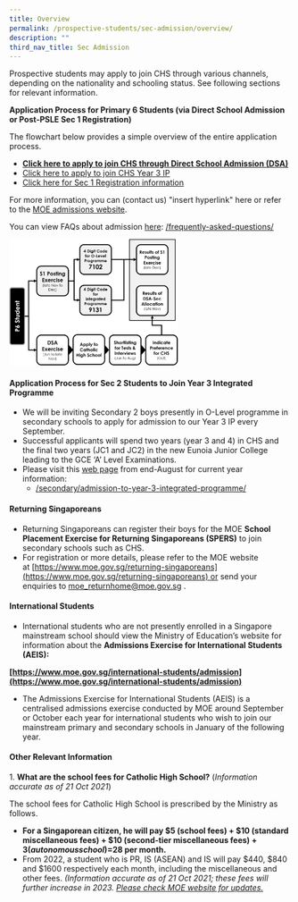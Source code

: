 ```yaml
---
title: Overview
permalink: /prospective-students/sec-admission/overview/
description: ""
third_nav_title: Sec Admission
---
```

Prospective students may apply to join CHS through various channels, depending on the nationality and schooling status. See following sections for relevant information.

**Application Process for Primary 6 Students (via Direct School Admission or Post-PSLE Sec 1 Registration)**

The flowchart below provides a simple overview of the entire application process.

*   **[Click here to apply to join CHS through Direct School Admission (DSA)](https://staging.d26k7rl81eo6rb.amplifyapp.com/prospective-students/Sec-Admission/direct-school-admission/)**
*   [Click here to apply to join CHS Year 3 IP](https://staging.d26k7rl81eo6rb.amplifyapp.com/prospective-students/admission-to-ip-year-3/)
*   [Click here for Sec 1 Registration information](https://staging.d26k7rl81eo6rb.amplifyapp.com/prospective-students/Sec-Admission/level-1-registration/)

For more information, you can (contact us) "insert hyperlink" here or refer to the [MOE admissions website](http://www.moe.gov.sg/education/admissions/secondary-one-posting/).

You can view FAQs about admission [here](https://staging.d26k7rl81eo6rb.amplifyapp.com/secondary/faqs/): [/frequently-asked-questions/](https://staging.d26k7rl81eo6rb.amplifyapp.com/secondary/faqs/)

<img src="/images/ps1.png" style="width:60%">

#### Application Process for Sec 2 Students to Join Year 3 Integrated Programme

*   We will be inviting Secondary 2 boys presently in O-Level programme in secondary schools to apply for admission to our Year 3 IP every September.
*   Successful applicants will spend two years (year 3 and 4) in CHS and the final two years (JC1 and JC2) in the new Eunoia Junior College leading to the GCE ‘A’ Level Examinations.
*   Please visit this [web page](https://staging.d26k7rl81eo6rb.amplifyapp.com/prospective-students/admission-to-ip-year-3/) from end-August for current year information: 
    *   [/secondary/admission-to-year-3-integrated-programme/](https://staging.d26k7rl81eo6rb.amplifyapp.com/prospective-students/admission-to-ip-year-3/)

#### Returning Singaporeans

*   Returning Singaporeans can register their boys for the MOE **School Placement Exercise for Returning Singaporeans (**SPERS**)** to join secondary schools such as CHS.
*   For registration or more details, please refer to the MOE website at [https://www.moe.gov.sg/returning-singaporeans](https://www.moe.gov.sg/returning-singaporeans) or send your enquiries to [moe\_returnhome@moe.gov.sg](mailto:moe_returnhome@moe.gov.sg) .

#### International Students

*   International students who are not presently enrolled in a Singapore mainstream school should view the Ministry of Education’s website for information about the **Admissions Exercise for International Students (AEIS):** 

**[https://www.moe.gov.sg/international-students/admission](https://www.moe.gov.sg/international-students/admission)**

*   The Admissions Exercise for International Students (AEIS) is a centralised admissions exercise conducted by MOE around September or October each year for international students who wish to join our mainstream primary and secondary schools in January of the following year.

#### Other Relevant Information

1. **What are the school fees for Catholic High School?** (_Information accurate as of 21 Oct 2021_)

The school fees for Catholic High School is prescribed by the Ministry as follows.

*   **For a Singaporean citizen, he will pay $5 (school fees) + $10 (standard miscellaneous fees) + $10 (second-tier miscellaneous fees) + $3 (autonomous school) = $28 per month.**
*   From 2022, a student who is PR, IS (ASEAN) and IS will pay $440, $840 and $1600 respectively each month, including the miscellaneous and other fees. _(Information accurate as of 21 Oct 2021; these fees will further increase in 2023._ [_Please check MOE website for updates._](https://www.moe.gov.sg/financial-matters/fees)